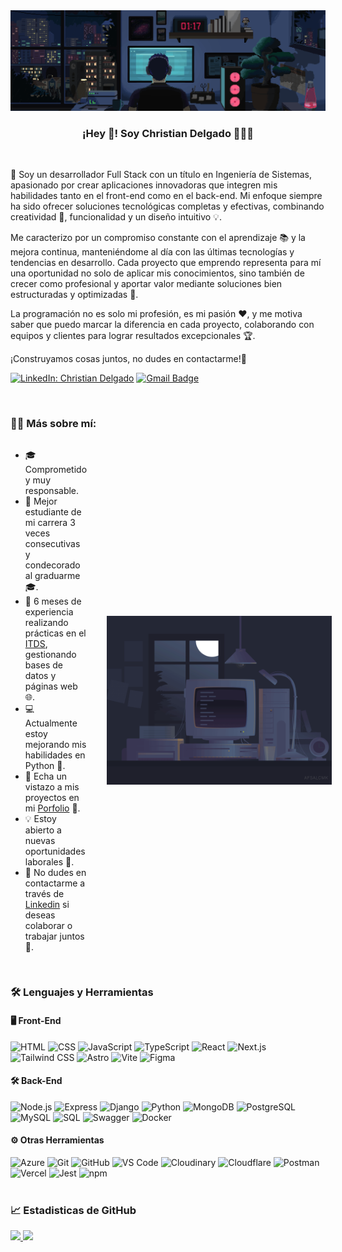 <div align="center">
  <img src="https://raw.githubusercontent.com/ChristianDev47/ChristianDev47/refs/heads/master/assets/banner.gif">
</div>

<p align="center">
   <h3 align="center">¡Hey 👋! Soy Christian Delgado 👨🏻‍💻</h3>
</p>
<br>

🚀 Soy un desarrollador Full Stack con un título en Ingeniería de Sistemas, apasionado por crear aplicaciones innovadoras que integren mis habilidades tanto en el front-end como en el back-end. Mi enfoque siempre ha sido ofrecer soluciones tecnológicas completas y efectivas, combinando creatividad 🎨, funcionalidad y un diseño intuitivo 💡.

Me caracterizo por un compromiso constante con el aprendizaje 📚 y la mejora continua, manteniéndome al día con las últimas tecnologías y tendencias en desarrollo. Cada proyecto que emprendo representa para mí una oportunidad no solo de aplicar mis conocimientos, sino también de crecer como profesional y aportar valor mediante soluciones bien estructuradas y optimizadas 🔧.

La programación no es solo mi profesión, es mi pasión ❤️, y me motiva saber que puedo marcar la diferencia en cada proyecto, colaborando con equipos y clientes para lograr resultados excepcionales 🏆.

¡Construyamos cosas juntos, no dudes en contactarme!🌟

[![LinkedIn: Christian Delgado](https://img.shields.io/badge/-Linkedin-blue?style=for-the-badge&logo=Linkedin&logoColor=white&link=https://www.linkedin.com/in/christian-delgado-a2004932b/)](https://www.linkedin.com/in/christian-delgado-a2004932b/)
[![Gmail Badge](https://img.shields.io/badge/-Gmail-D14836?style=for-the-badge&logo=gmail&logoColor=white&link=mailto:christiands.dev@gmail.com)](mailto:christiands.dev@gmail.com)

<br/>

### 👨‍💻 Más sobre mí:
<div style="display: flex; align-items: center; gap: 2rem">

- 🎓 Comprometido y muy responsable. 
- 🏅 Mejor estudiante de mi carrera 3 veces consecutivas y condecorado al graduarme 🎓.
- 💼 6 meses de experiencia realizando prácticas en el [ITDS](https://itdstarija.edu.bo/), gestionando bases de datos y páginas web 🌐.
- 💻 Actualmente estoy mejorando mis habilidades en Python 🐍.
- 🔗 Echa un vistazo a mis proyectos en mi [Porfolio](https://porfolio-christiandelgado.vercel.app/) 📁.
- 💡 Estoy abierto a nuevas oportunidades laborales 🚀.
- 🤝 No dudes en contactarme a través de [Linkedin](https://www.linkedin.com/in/christian-delgado-a2004932b/) si deseas colaborar o trabajar juntos 💼.

<img align="right" alt="GIF" src="https://raw.githubusercontent.com/ChristianDev47/ChristianDev47/refs/heads/master/assets/pc.gif" width="360px"/>

</div>

<br/>

### 🛠 Lenguajes y Herramientas

<h4>🖥️ Front-End</h3>
<div>
  <img 
    src="https://img.shields.io/badge/HTML5-E34F26?style=for-the-badge&logo=html5&logoColor=white" 
    alt="HTML">
  <img 
    src="https://img.shields.io/badge/CSS3-1572B6?style=for-the-badge&logo=css3&logoColor=white" 
    alt="CSS">
  <img 
    src="https://img.shields.io/badge/JavaScript-323330?style=for-the-badge&logo=javascript&logoColor=F7DF1E" 
    alt="JavaScript">
  <img 
    src="https://img.shields.io/badge/TypeScript-007ACC?style=for-the-badge&logo=typescript&logoColor=white" 
    alt="TypeScript">
  <img 
    src="https://img.shields.io/badge/React-20232A?style=for-the-badge&logo=react&logoColor=61DAFB" 
    alt="React">
  <img 
    src="https://img.shields.io/badge/Next.js-000000?style=for-the-badge&logo=nextdotjs&logoColor=white" 
    alt="Next.js">
  <img 
    src="https://img.shields.io/badge/TailwindCSS-06B6D4?style=for-the-badge&logo=tailwindcss&logoColor=white" 
    alt="Tailwind CSS">
  <img 
    src="https://img.shields.io/badge/Astro-FF5D01?style=for-the-badge&logo=astro&logoColor=white" 
    alt="Astro">
  <img 
    src="https://img.shields.io/badge/Vite-646CFF?style=for-the-badge&logo=vite&logoColor=white" 
    alt="Vite">
  <img 
    src="https://img.shields.io/badge/Figma-F24E1E?style=for-the-badge&logo=figma&logoColor=white" 
    alt="Figma">
</div>
<h4>🛠 Back-End</h3>
<div>
  <img 
    src="https://img.shields.io/badge/Node.js-339933?style=for-the-badge&logo=nodedotjs&logoColor=white" 
    alt="Node.js">
  <img 
    src="https://img.shields.io/badge/Express-000000?style=for-the-badge&logo=express&logoColor=white" 
    alt="Express">
  <img 
    src="https://img.shields.io/badge/Django-092E20?style=for-the-badge&logo=django&logoColor=white" 
    alt="Django">
  <img 
    src="https://img.shields.io/badge/Python-3776AB?style=for-the-badge&logo=python&logoColor=white" 
    alt="Python">
  <img 
    src="https://img.shields.io/badge/MongoDB-47A248?style=for-the-badge&logo=mongodb&logoColor=white" 
    alt="MongoDB">
  <img 
    src="https://img.shields.io/badge/PostgreSQL-4169E1?style=for-the-badge&logo=postgresql&logoColor=white" 
    alt="PostgreSQL">
  <img 
    src="https://img.shields.io/badge/MySQL-4479A1?style=for-the-badge&logo=mysql&logoColor=white" 
    alt="MySQL">
  <img 
    src="https://img.shields.io/badge/SQL-CC2927?style=for-the-badge&logo=microsoft-sql-server&logoColor=white" 
    alt="SQL">
  <img 
    src="https://img.shields.io/badge/Swagger-85EA2D?style=for-the-badge&logo=swagger&logoColor=black" 
    alt="Swagger">
  <img 
    src="https://img.shields.io/badge/Docker-2496ED?style=for-the-badge&logo=docker&logoColor=white" 
    alt="Docker">
</div>
<h4>⚙️ Otras Herramientas</h3>
<div>
<img 
    src="https://img.shields.io/badge/Azure-0078D4?style=for-the-badge&logo=microsoft-azure&logoColor=white" 
    alt="Azure">
  <img 
    src="https://img.shields.io/badge/Git-F05032?style=for-the-badge&logo=git&logoColor=white" 
    alt="Git">
  <img 
    src="https://img.shields.io/badge/GitHub-181717?style=for-the-badge&logo=github&logoColor=white" 
    alt="GitHub">
  <img 
    src="https://img.shields.io/badge/VSCode-007ACC?style=for-the-badge&logo=visualstudiocode&logoColor=white" 
    alt="VS Code">
  <img 
    src="https://img.shields.io/badge/Cloudinary-3448C5?style=for-the-badge&logo=cloudinary&logoColor=white" 
    alt="Cloudinary">
  <img 
    src="https://img.shields.io/badge/Cloudflare-F38020?style=for-the-badge&logo=cloudflare&logoColor=white" 
    alt="Cloudflare">
  <img 
    src="https://img.shields.io/badge/Postman-FF6C37?style=for-the-badge&logo=postman&logoColor=white" 
    alt="Postman">
  <img 
    src="https://img.shields.io/badge/Vercel-000000?style=for-the-badge&logo=vercel&logoColor=white" 
    alt="Vercel">
  <img 
    src="https://img.shields.io/badge/Jest-C21325?style=for-the-badge&logo=jest&logoColor=white" 
    alt="Jest">
  <img 
    src="https://img.shields.io/badge/npm-CB3837?style=for-the-badge&logo=npm&logoColor=white" 
    alt="npm">
</div>


<br/>



### 📈 Estadisticas de GitHub
<div align="left">
  <a href="https://github.com/lucasfsilva94">
    <img height="180em" src="https://github-readme-stats.vercel.app/api?username=ChristianDev47&show_icons=true&theme=dracula&include_all_commits=true&count_private=true"/>
    <img height="180em" src="https://github-readme-stats.vercel.app/api/top-langs/?username=ChristianDev47&layout=compact&langs_count=7&theme=dracula"/>
  </a>
 </div>
